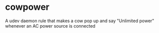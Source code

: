 # cowpower

A udev daemon rule that makes a cow pop up and say "Unlimited power" whenever an AC power source is connected
